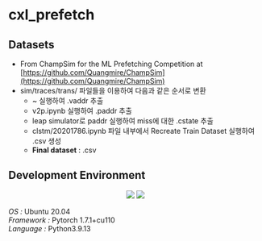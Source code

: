 # cxl_prefetch
## Datasets
- From ChampSim for the ML Prefetching Competition at [https://github.com/Quangmire/ChampSim](https://github.com/Quangmire/ChampSim)
- sim/traces/trans/ 파일들을 이용하여 다음과 같은 순서로 변환
  - ~ 실행하여 .vaddr 추출
  - v2p.ipynb 실행하여 .paddr 추출
  - leap simulator로 paddr 실행하여 miss에 대한 .cstate 추출
  - clstm/20201786.ipynb 파일 내부에서 Recreate Train Dataset 실행하여 .csv 생성
  - **Final dataset** : .csv 
## Development Environment
<p align="center">
  <img src="https://img.shields.io/badge/Ubuntu-E95420?style=for-the-badge&logo=ubuntu&logoColor=white"/></a>
  <img src="https://img.shields.io/badge/Python-3776AB?style=for-the-badge&logo=python&logoColor=white"/></a>
</p>

*OS :* Ubuntu 20.04  
*Framework :* Pytorch 1.7.1+cu110  
*Language :* Python3.9.13  
